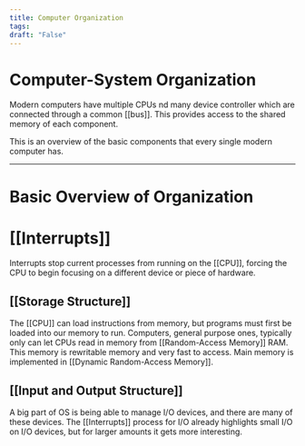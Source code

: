 ```yaml
---
title: Computer Organization
tags:
draft: "False"
---
```

# Computer-System Organization
Modern computers have multiple CPUs nd many device controller which are connected through a common [[bus]]. This provides access to the shared memory of each component. 

This is an overview of the basic components that every single modern computer has. 

---

# Basic Overview of Organization
# [[Interrupts]]
Interrupts stop current processes from running on the [[CPU]], forcing the CPU to begin focusing on a different device or piece of hardware.

## [[Storage Structure]]
The [[CPU]] can load instructions from memory, but programs must first be loaded into our memory to run. Computers, general purpose ones, typically only can let CPUs read in memory from [[Random-Access Memory]] RAM. This memory is rewritable memory and very fast to access. Main memory is implemented in [[Dynamic Random-Access Memory]].

## [[Input and Output Structure]]
A big part of OS is being able to manage I/O devices, and there are many of these devices. The [[Interrupts]] process for I/O already highlights small I/O on I/O devices, but for larger amounts it gets more interesting. 